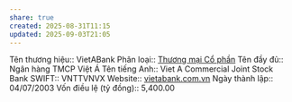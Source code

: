 ```yaml
---
share: true
created: 2025-08-31T11:15
updated: 2025-09-03T21:05
---
```

Tên thương hiệu:: VietABank
Phân loại:: [Thương mại Cổ phần](Th%C6%B0%C6%A1ng%20m%E1%BA%A1i%20C%E1%BB%95%20ph%E1%BA%A7n.md)
Tên đầy đủ:: Ngân hàng TMCP Việt Á
Tên tiếng Anh:: Viet A Commercial Joint Stock Bank
SWIFT:: VNTTVNVX
Website:: [vietabank.com.vn](vietabank.com.vn)
Ngày thành lập:: 04/07/2003
Vốn điều lệ (tỷ đồng):: 5,400.00
